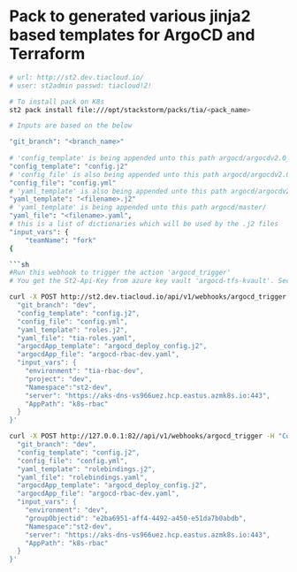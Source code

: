 # Pack to generated various jinja2 based templates for ArgoCD and Terraform

```sh
# url: http://st2.dev.tiacloud.io/
# user: st2admin passwd: tiacloud!2!

# To install pack on K8s
st2 pack install file:///opt/stackstorm/packs/tia/<pack_name>

# Inputs are based on the below

"git_branch": "<branch_name>"
  
# 'config_template' is being appended unto this path argocd/argocdv2.0_templates/master_j2config/
"config_template": "config.j2"
# 'config_file' is also being appended unto this path argocd/argocdv2.0_templates/master_j2config/
"config_file": "config.yml"
# 'yaml_template' is also being appended unto this path argocd/argocdv2.0_templates/master_j2config/
"yaml_template": "<filename>.j2"
# 'yaml_template' is being appended unto this path argocd/master/
"yaml_file": "<filename>.yaml",
# this is a list of dictionaries which will be used by the .j2 files
"input_vars": {
    "teamName": "fork"
{

```sh
#Run this webhook to trigger the action 'argocd_trigger' 
# You get the St2-Api-Key from azure key vault 'argocd-tfs-kvault'. Secret name is st2-api-key-dev

curl -X POST http://st2.dev.tiacloud.io/api/v1/webhooks/argocd_trigger -H "Content-Type: application/json" -H "St2-Api-Key: <>" -d '{
  "git_branch": "dev",
  "config_template": "config.j2",
  "config_file": "config.yml",
  "yaml_template": "roles.j2",
  "yaml_file": "tia-roles.yaml",
  "argocdApp_template": "argocd_deploy_config.j2",
  "argocdApp_file": "argocd-rbac-dev.yaml",
  "input_vars": {
    "environment": "tia-rbac-dev",
    "project": "dev",
    "Namespace":"st2-dev",
    "server": "https://aks-dns-vs966uez.hcp.eastus.azmk8s.io:443",
    "AppPath": "k8s-rbac"
  }
}'

curl -X POST http://127.0.0.1:82//api/v1/webhooks/argocd_trigger -H "Content-Type: application/json" -H "St2-Api-Key: <>" -d '{
  "git_branch": "dev",
  "config_template": "config.j2",
  "config_file": "config.yml",
  "yaml_template": "rolebindings.j2",
  "yaml_file": "rolebindings.yaml",
  "argocdApp_template": "argocd_deploy_config.j2",
  "argocdApp_file": "argocd-rbac-dev.yaml",
  "input_vars": {
    "environment": "dev",
    "groupObjectid": "e2ba6951-aff4-4492-a450-e51da7b0abdb",
    "Namespace":"st2-dev",
    "server": "https://aks-dns-vs966uez.hcp.eastus.azmk8s.io:443",
    "AppPath": "k8s-rbac"
  }
}'